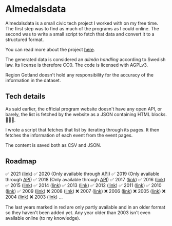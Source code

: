 # Almedalsdata

Almedalsdata is a small civic tech project I worked with on my free time. The first step was to find as much of the programs as I could online. The second was to write a small script to fetch that data and convert it to a structured format.

You can read more about the project [here](https://medium.com/civictechsweden/almedalsdata-diving-into-the-data-of-the-worlds-biggest-political-festival-267eb6865860).

The generated data is considered an *allmän handling* according to Swedish law. Its license is therefore CC0. The code is licensed with AGPLv3.

Region Gotland doesn't hold any responsibility for the accuracy of the information in the dataset.

## Tech details

As said earlier, the official program website doesn't have any open API, or barely, the list is fetched by the website as a JSON containing HTML blocks. 🤦🏻‍♂️.

I wrote a script that fetches that list by iterating through its pages. It then fetches the information of each event from the event pages.

The content is saved both as CSV and JSON.

## Roadmap

✅ 2021 ([link](https://program.almedalsveckan.info/event/list/2021))
✅ 2020 (Only available through [API](https://program.almedalsveckan.info/event/search/events/2020/seminar/0))
✅ 2019 (Only available through [API](https://program.almedalsveckan.info/event/search/events/2019/seminar/0))
✅ 2018 (Only available through [API](https://program.almedalsveckan.info/event/search/events/2018/seminar/0))
✅ 2017 ([link](https://program.almedalsveckan.info/event/list/2017))
✅ 2016 ([link](https://program.almedalsveckan.info/event/list/2016))
✅ 2015 ([link](https://program.almedalsveckan.info/event/list/2015))
✅ 2014 ([link](https://program.almedalsveckan.info/event/list/2014))
✅ 2013 ([link](https://program.almedalsveckan.info/event/list/2013))
✅ 2012 ([link](https://program.almedalsveckan.info/event/list/2012))
✅ 2011 ([link](https://program.almedalsveckan.info/event/list/2011))
✅ 2010 ([link](https://program.almedalsveckan.info/event/list/2010))
✅ 2009 ([link](https://program.almedalsveckan.info/event/list/2009))
❌ 2008 ([link](https://program.almedalsveckan.info/event/list/2008))
❌ 2007 ([link](https://program.almedalsveckan.info/event/list/2007))
❌ 2006 ([link](https://program.almedalsveckan.info/event/list/2006))
❌ 2005 ([link](https://program.almedalsveckan.info/event/list/2005))
❌ 2004 ([link](https://program.almedalsveckan.info/event/list/2004))
❌ 2003 ([link](https://program.almedalsveckan.info/event/list/2003))
...

The last years marked in red are only partly available and in an older format so they haven't been added yet. Any year older than 2003 isn't even available online (to my knowledge).
